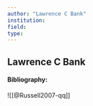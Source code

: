 ```yaml
---
author: "Lawrence C Bank"
institution:
field:
type:
---
```


## Lawrence C Bank
#### Bibliography:

![[@Russell2007-qq]]